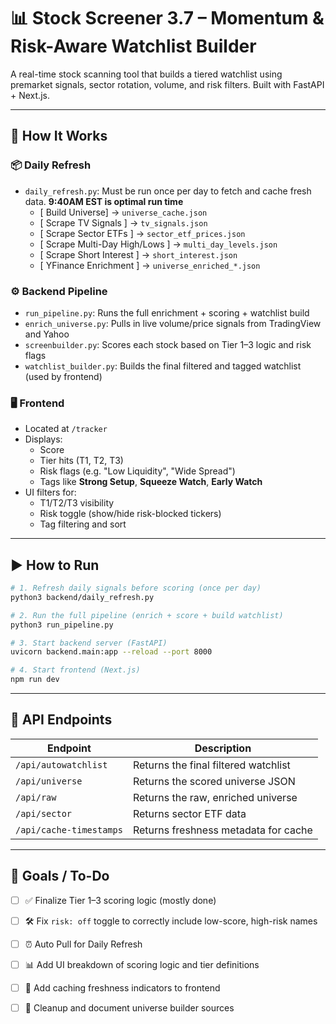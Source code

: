 # 📊 Stock Screener 3.7 – Momentum & Risk-Aware Watchlist Builder

A real-time stock scanning tool that builds a tiered watchlist using premarket signals, sector rotation, volume, and risk filters. Built with FastAPI + Next.js.

---

## 🔧 How It Works

### 📦 Daily Refresh
- `daily_refresh.py`: Must be run once per day to fetch and cache fresh data. **9:40AM EST is optimal run time** 
  - [ Build Universe] → `universe_cache.json`
  - [ Scrape TV Signals ] → `tv_signals.json`
  - [ Scrape Sector ETFs ] → `sector_etf_prices.json`
  - [ Scrape Multi-Day High/Lows ] → `multi_day_levels.json`
  - [ Scrape Short Interest ] → `short_interest.json`
  - [ YFinance Enrichment ] → `universe_enriched_*.json`

### ⚙️ Backend Pipeline
- `run_pipeline.py`: Runs the full enrichment + scoring + watchlist build
- `enrich_universe.py`: Pulls in live volume/price signals from TradingView and Yahoo
- `screenbuilder.py`: Scores each stock based on Tier 1–3 logic and risk flags
- `watchlist_builder.py`: Builds the final filtered and tagged watchlist (used by frontend)

### 🖥️ Frontend

- Located at `/tracker`
- Displays:
  - Score
  - Tier hits (T1, T2, T3)
  - Risk flags (e.g. "Low Liquidity", "Wide Spread")
  - Tags like **Strong Setup**, **Squeeze Watch**, **Early Watch**
- UI filters for:
  - T1/T2/T3 visibility
  - Risk toggle (show/hide risk-blocked tickers)
  - Tag filtering and sort

---

## ▶️ How to Run

```bash
# 1. Refresh daily signals before scoring (once per day)
python3 backend/daily_refresh.py

# 2. Run the full pipeline (enrich + score + build watchlist)
python3 run_pipeline.py

# 3. Start backend server (FastAPI)
uvicorn backend.main:app --reload --port 8000

# 4. Start frontend (Next.js)
npm run dev
```
---

## 📡 API Endpoints

| Endpoint                | Description                           |
|------------------------|---------------------------------------|
| `/api/autowatchlist`   | Returns the final filtered watchlist  |
| `/api/universe`        | Returns the scored universe JSON      |
| `/api/raw`             | Returns the raw, enriched universe    |
| `/api/sector`          | Returns sector ETF data               |
| `/api/cache-timestamps`| Returns freshness metadata for cache  |

---

## 🧩 Goals / To-Do

- [ ] ✅ Finalize Tier 1–3 scoring logic (mostly done)
- [ ] 🛠 Fix `risk: off` toggle to correctly include low-score, high-risk names
- [ ] ⏰ Auto Pull for Daily Refresh
- [ ] 📊 Add UI breakdown of scoring logic and tier definitions
- [ ] 🔁 Add caching freshness indicators to frontend
- [ ] 🧼 Cleanup and document universe builder sources

